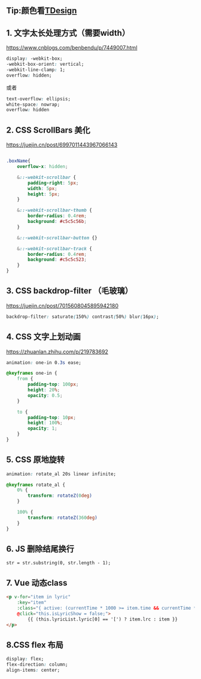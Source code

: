 ## Tip:颜色看[TDesign](https://tdesign.tencent.com/design/color)

## 1. 文字太长处理方式（需要width）
https://www.cnblogs.com/benbendu/p/7449007.html
```css
display: -webkit-box;
-webkit-box-orient: vertical;
-webkit-line-clamp: 1;
overflow: hidden;
```
或者
```css
text-overflow: ellipsis;
white-space: nowrap;
overflow: hidden
```

## 2. CSS ScrollBars 美化
https://juejin.cn/post/6997011443967066143
```css

.boxName{
    overflow-x: hidden;

    &::-webkit-scrollbar {
        padding-right: 5px;
        width: 5px;
        height: 5px;
    }

    &::-webkit-scrollbar-thumb {
        border-radius: 0.4rem;
        background: #c5c5c56b;
    }

    &::-webkit-scrollbar-button {}

    &::-webkit-scrollbar-track {
        border-radius: 0.4rem;
        background: #c5c5c523;
    }
}
```

## 3. CSS backdrop-filter （毛玻璃）
https://juejin.cn/post/7015608045895942180
```CSS
backdrop-filter: saturate(150%) contrast(50%) blur(16px);
```
## 4. CSS 文字上划动画
https://zhuanlan.zhihu.com/p/219783692
```CSS
animation: one-in 0.3s ease;

@keyframes one-in {
    from {
        padding-top: 100px;
        height: 20%;
        opacity: 0.5;
    }

    to {
        padding-top: 10px;
        height: 100%;
        opacity: 1;
    }
}
```

## 5. CSS 原地旋转
```CSS
animation: rotate_al 20s linear infinite;

@keyframes rotate_al {
    0% {
        transform: rotateZ(0deg)
    }

    100% {
        transform: rotateZ(360deg)
    }
}
```

## 6. JS 删除结尾换行
```JS
str = str.substring(0, str.length - 1);
```

## 7. Vue 动态class
```html
<p v-for="item in lyric" 
    :key="item" 
    :class="{ active: (currentTime * 1000 >= item.time && currentTime * 1000 < item.pre) }" 
    @click="this.isLyricShow = false;">
        {{ (this.lyricList.lyric[0] == '[') ? item.lrc : item }}
</p>
```
## 8.CSS flex 布局
```css
display: flex;
flex-direction: column;
align-items: center;
```